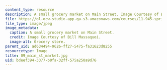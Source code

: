 ```yaml
---
content_type: resource
description: A small grocery market on Main Street. Image Courtesy of Bill Massaquoi.
file: https://ol-ocw-studio-app-qa.s3.amazonaws.com/courses/11-945-springfield-studio-fall-2005/bdeef3943377b0fa32ff575a250a9d76_09_main_st_market.jpg
file_type: image/jpeg
image_metadata:
  caption: A small grocery market on Main Street.
  credit: Image Courtesy of Bill Massaquoi.
  image-alt: Grocery store.
parent_uid: ad634494-9626-ff27-5475-fa31623d8255
resourcetype: Image
title: 09_main_st_market.jpg
uid: bdeef394-3377-b0fa-32ff-575a250a9d76
---
```

